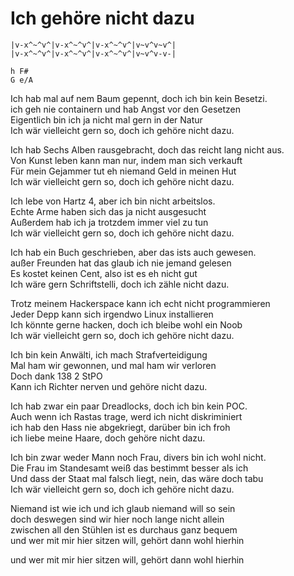 # Ich gehöre nicht dazu

```
|v-x^~^v^|v-x^~^v^|v-x^~^v^|v~v^v~v^|
|v-x^~^v^|v-x^~^v^|v-x^~^v^|v~v^v-v-|

h F#  
G e/A
```

Ich hab mal auf nem Baum gepennt, doch ich bin kein Besetzi.  
ich geh nie containern und hab Angst vor den Gesetzen  
Eigentlich bin ich ja nicht mal gern in der Natur  
Ich wär vielleicht gern so, doch ich gehöre nicht dazu.

Ich hab Sechs Alben rausgebracht, doch das reicht lang nicht aus.  
Von Kunst leben kann man nur, indem man sich verkauft  
Für mein Gejammer tut eh niemand Geld in meinen Hut  
Ich wär vielleicht gern so, doch ich gehöre nicht dazu.

Ich lebe von Hartz 4, aber ich bin nicht arbeitslos.  
Echte Arme haben sich das ja nicht ausgesucht  
Außerdem hab ich ja trotzdem immer viel zu tun  
Ich wär vielleicht gern so, doch ich gehöre nicht dazu.

Ich hab ein Buch geschrieben, aber das ists auch gewesen.  
außer Freunden hat das glaub ich nie jemand gelesen  
Es kostet keinen Cent, also ist es eh nicht gut  
Ich wäre gern Schriftstelli, doch ich zähle nicht dazu.

Trotz meinem Hackerspace kann ich echt nicht programmieren  
Jeder Depp kann sich irgendwo Linux installieren  
Ich könnte gerne hacken, doch ich bleibe wohl ein Noob  
Ich wär vielleicht gern so, doch ich gehöre nicht dazu.

Ich bin kein Anwälti, ich mach Strafverteidigung  
Mal ham wir gewonnen, und mal ham wir verloren  
Doch dank 138 2 StPO  
Kann ich Richter nerven und gehöre nicht dazu.

Ich hab zwar ein paar Dreadlocks, doch ich bin kein POC.  
Auch wenn ich Rastas trage, werd ich nicht diskriminiert  
ich hab den Hass nie abgekriegt, darüber bin ich froh  
ich liebe meine Haare, doch gehöre nicht dazu.

Ich bin zwar weder Mann noch Frau, divers bin ich wohl nicht.  
Die Frau im Standesamt weiß das bestimmt besser als ich  
Und dass der Staat mal falsch liegt, nein, das wäre doch tabu  
Ich wär vielleicht gern so, doch ich gehöre nicht dazu.

Niemand ist wie ich und ich glaub niemand will so sein  
doch deswegen sind wir hier noch lange nicht allein  
zwischen all den Stühlen ist es durchaus ganz bequem  
und wer mit mir hier sitzen will, gehört dann wohl hierhin

und wer mit mir hier sitzen will, gehört dann wohl hierhin
